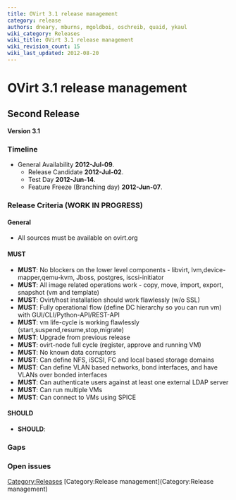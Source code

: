 ```yaml
---
title: OVirt 3.1 release management
category: release
authors: dneary, mburns, mgoldboi, oschreib, quaid, ykaul
wiki_category: Releases
wiki_title: OVirt 3.1 release management
wiki_revision_count: 15
wiki_last_updated: 2012-08-20
---
```


# OVirt 3.1 release management

## Second Release

**Version 3.1**

### Timeline

*   General Availability **2012-Jul-09**.
    -   Release Candidate **2012-Jul-02**.
    -   Test Day **2012-Jun-14**.
    -   Feature Freeze (Branching day) **2012-Jun-07**.

### Release Criteria (WORK IN PROGRESS)

#### General

*   All sources must be available on ovirt.org

#### MUST

*   **MUST**: No blockers on the lower level components - libvirt, lvm,device-mapper,qemu-kvm, Jboss, postgres, iscsi-initiator
*   **MUST**: All image related operations work - copy, move, import, export, snapshot (vm and template)
*   **MUST**: Ovirt/host installation should work flawlessly (w/o SSL)
*   **MUST**: Fully operational flow (define DC hierarchy so you can run vm) with GUI/CLI/Python-API/REST-API
*   **MUST**: vm life-cycle is working flawlessly (start,suspend,resume,stop,migrate)
*   **MUST**: Upgrade from previous release
*   **MUST**: ovirt-node full cycle (register, approve and running VM)
*   **MUST**: No known data corruptors
*   **MUST**: Can define NFS, iSCSI, FC and local based storage domains
*   **MUST**: Can define VLAN based networks, bond interfaces, and have VLANs over bonded interfaces
*   **MUST**: Can authenticate users against at least one external LDAP server
*   **MUST**: Can run multiple VMs
*   **MUST**: Can connect to VMs using SPICE

#### SHOULD

*   **SHOULD**:

### Gaps

### Open issues

<Category:Releases> [Category:Release management](Category:Release management)
